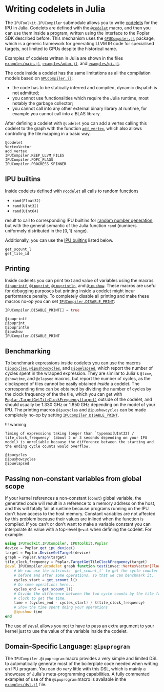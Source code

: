 # Writing codelets in Julia

The `IPUToolkit.IPUCompiler` submodule allows you to write [codelets](https://docs.graphcore.ai/projects/poplar-user-guide/en/3.2.0/vertices_overview.html) for the IPU in Julia.
Codelets are defined with the [`@codelet`](@ref) macro, and then you can use them inside a program, written using the interface to the Poplar SDK described before.
This mechanism uses the [`GPUCompiler.jl`](https://github.com/JuliaGPU/GPUCompiler.jl) package, which is a generic framework for generating LLVM IR code for specialised targets, not limited to GPUs despite the historical name.

Examples of codelets written in Julia are shown in the files [`examples/main.jl`](https://github.com/giordano/IPUToolkit.jl/blob/main/examples/main.jl), [`examples/adam.jl`](https://github.com/giordano/IPUToolkit.jl/blob/main/examples/adam.jl), and [`examples/pi.jl`](https://github.com/giordano/IPUToolkit.jl/blob/main/examples/pi.jl).

The code inside a codelet has the same limitations as all the compilation models based on [`GPUCompiler.jl`](https://github.com/JuliaGPU/GPUCompiler.jl):

* the code has to be statically inferred and compiled, dynamic dispatch is not admitted;
* you cannot use functionalities which require the Julia runtime, most notably the garbage collector;
* you cannot call into any other external binary library at runtime, for example you cannot call into a BLAS library.

After defining a codelet with `@codelet` you can add a vertex calling this codelet to the graph with the function [`add_vertex`](@ref), which also allows controlling the tile mapping in a basic way.

```@docs
@codelet
VertexVector
add_vertex
IPUCompiler.KEEP_LLVM_FILES
IPUCompiler.POPC_FLAGS
IPUCompiler.PROGRESS_SPINNER
```

## IPU builtins

Inside codelets defined with [`@codelet`](@ref) all calls to random functions

* `rand(Float32)`
* `rand(UInt32)`
* `rand(UInt64)`

result to call to corresponding IPU builtins for [random number generation](https://docs.graphcore.ai/projects/poplar-api/en/latest/ipu_intrinsics/ipu_builtins.html#random-number-generation), but with the general semantic of the Julia function `rand` (numbers uniformely distributed in the $[0, 1)$ range).

Additionally, you can use the [IPU builtins](https://docs.graphcore.ai/projects/poplar-api/en/latest/ipu_intrinsics/ipu_builtins.html) listed below.

```@docs
get_scount_l
get_tile_id
```

## Printing

Inside codelets you can print text and value of variables using the macros [`@ipuprintf`](@ref), [`@ipuprint`](@ref), [`@ipuprintln`](@ref), and [`@ipushow`](@ref).
These macros are useful for debugging purposes but printing inside a codelet might incur performance penalty.
To completely disable all printing and make these macros no-op you can set [`IPUCompiler.DISABLE_PRINT`](@ref):
```julia
IPUCompiler.DISABLE_PRINT[] = true
```

```@docs
@ipuprintf
@ipuprint
@ipuprintln
@ipushow
IPUCompiler.DISABLE_PRINT
```

## Benchmarking

To benchmark expressions inside codelets you can use the macros [`@ipucycles`](@ref), [`@ipushowcycles`](@ref), and [`@ipuelapsed`](@ref), which report the number of cycles spent in the wrapped expression.
They are similar to Julia's `@time`, `@showtime`, and `@elapsed` macros, but report the number of cycles, as the clockspeed of tiles cannot be easily obtained _inside_ a codelet.
The corresponding time can be obtained by dividing the number of cycles by the clock frequency of the the tile, which you can get with [`Poplar.TargetGetTileClockFrequency(target)`](https://docs.graphcore.ai/projects/poplar-api/en/latest/poplar/device/Target.html#_CPPv4NK6poplar6Target21getTileClockFrequencyEv) outside of the codelet, and should usually be 1.330 GHz or 1.850 GHz depending on the model of your IPU.
The printing macros `@ipucycles` and `@ipushowcycles` can be made completely no-op by setting [`IPUCompiler.DISABLE_PRINT`](@ref).

!!! warning

    Timing of expressions taking longer than `typemax(UInt32) / tile_clock_frequency` (about 2 or 3 seconds depending on your IPU model) is unreliable because the difference between the starting and the ending cycle counts would overflow.

```@docs
@ipucycles
@ipushowcycles
@ipuelapsed
```

## Passing non-constant variables from global scope

If your kernel references a non-constant (`const`) global variable, the generated code will result in a reference to a memory address on the host, and this will fatally fail at runtime because programs running on the IPU don't have access to the host memory.
Constant variables are not affected by this problem because their values are inlined when the function is compiled.
If you can't or don't want to make a variable constant you can interpolate its value with a top-level `@eval` when defining the codelet.
For example:

```julia
using IPUToolkit.IPUCompiler, IPUToolkit.Poplar
device = Poplar.get_ipu_device()
target = Poplar.DeviceGetTarget(device)
graph = Poplar.Graph(target)
tile_clock_frequency = Poplar.TargetGetTileClockFrequency(target)
@eval IPUCompiler.@codelet graph function test(invec::VertexVector{Float32, In}, outvec::VertexVector{Float32, Out})
    # We can use the intrinsic `get_scount_l` to get the cycle counter right
    # before and after some operations, so that we can benchmark it.
    cycles_start = get_scount_l()
	# Do some operations here...
    cycles_end = get_scount_l()
    # Divide the difference between the two cycle counts by the tile frequency
    # clock to get the time.
    time = (cycles_end - cycles_start) / $(tile_clock_frequency)
	# Show the time spent doing your operations
    @ipushow time
end
```

The use of `@eval` allows you not to have to pass an extra argument to your kernel just to use the value of the variable inside the codelet.

## Domain-Specific Language: `@ipuprogram`

The `IPUCompiler.@ipuprogram` macro provides a very simple and limited DSL to automatically generate most of the boilerplate code needed when writing an IPU program.
You can do *very* little with this DSL, which is mainly a showcase of Julia's meta-programming capabilities.
A fully commented examples of use of the `@ipuprogram` macro is available in the [`examples/dsl.jl`](https://github.com/giordano/IPUToolkit.jl/blob/main/examples/dsl.jl) file.
